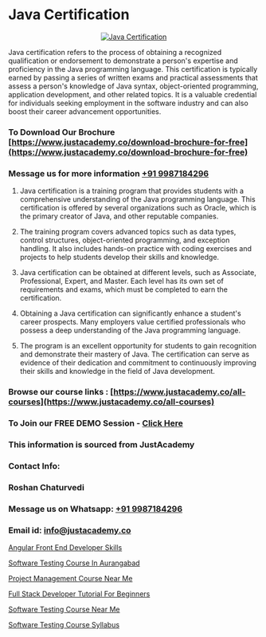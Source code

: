 # Java Certification

<p align="center">
  <a href="https://justacademy.co/course-detail/core-java-training">
    <img src="https://justacademy.co/storage2/course_image/1677245426_course_image.webp" alt="Java Certification">
  </a>
</p>


Java certification refers to the process of obtaining a recognized qualification or endorsement to demonstrate a person's expertise and proficiency in the Java programming language. This certification is typically earned by passing a series of written exams and practical assessments that assess a person's knowledge of Java syntax, object-oriented programming, application development, and other related topics. It is a valuable credential for individuals seeking employment in the software industry and can also boost their career advancement opportunities.
### To Download Our Brochure [https://www.justacademy.co/download-brochure-for-free](https://www.justacademy.co/download-brochure-for-free)
### Message us for more information [+91 9987184296](https://api.whatsapp.com/send?phone=919987184296)
1) Java certification is a training program that provides students with a comprehensive understanding of the Java programming language.
This certification is offered by several organizations such as Oracle, which is the primary creator of Java, and other reputable companies.

2) The training program covers advanced topics such as data types, control structures, object-oriented programming, and exception handling.
It also includes hands-on practice with coding exercises and projects to help students develop their skills and knowledge.

3) Java certification can be obtained at different levels, such as Associate, Professional, Expert, and Master.
Each level has its own set of requirements and exams, which must be completed to earn the certification.

4) Obtaining a Java certification can significantly enhance a student's career prospects.
Many employers value certified professionals who possess a deep understanding of the Java programming language.

5) The program is an excellent opportunity for students to gain recognition and demonstrate their mastery of Java.
The certification can serve as evidence of their dedication and commitment to continuously improving their skills and knowledge in the field of Java development.

### Browse our course links : [https://www.justacademy.co/all-courses](https://www.justacademy.co/all-courses) 
### To Join our FREE DEMO Session - [Click Here](https://www.justacademy.co/register-for-course-demo)


### This information is sourced from JustAcademy
### Contact Info:
### Roshan Chaturvedi
### Message us on Whatsapp: [+91 9987184296](https://api.whatsapp.com/send?phone=919987184296)
### Email id: [info@justacademy.co](mailto:info@justacademy.co)
                
[Angular Front End Developer Skills](https://www.linkedin.com/pulse/angular-front-end-developer-skills-justacademy-san-jose-wma5f?trackingId=S5w0Tzgg5qx85YefORCmHg%3D%3D&lipi=urn%3Ali%3Apage%3Ad_flagship3_company_admin%3BmFqei9z9R2q6luNOEZ8Z4A%3D%3D)

[Software Testing Course In Aurangabad](https://www.linkedin.com/pulse/software-testing-course-aurangabad-justacademy-bay-area-zyunc?trackingId=P0wAsStmwztRpepKuwmyKA%3D%3D&lipi=urn%3Ali%3Apage%3Ad_flagship3_company_admin%3Bs5%2FvGqECTA%2BmpH%2FwcWkKiQ%3D%3D)

[Project Management Course Near Me](https://medium.com/@mistersumit961/project-management-course-near-me-b1b93827bd8c)

[Full Stack Developer Tutorial For Beginners](https://medium.com/@akanshapatil/full-stack-developer-tutorial-for-beginners-493bfa148187)

[Software Testing Course Near Me](https://justacademyin.github.io/justacademy/software-testing-course-near-me)

[Software Testing Course Syllabus](https://justacademyin.github.io/justacademy/software-testing-course-syllabus)

